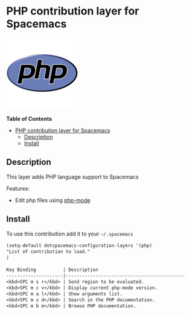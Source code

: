 # PHP contribution layer for Spacemacs

![logo](img/php.png)
<!-- markdown-toc start - Don't edit this section. Run M-x markdown-toc/generate-toc again -->
**Table of Contents**

- [PHP contribution layer for Spacemacs](#php-contribution-layer-for-spacemacs)
    - [Description](#description)
    - [Install](#install)

<!-- markdown-toc end -->

## Description
This layer adds PHP language support to Spacemacs

Features:
- Edit php files using [php-mode][]

## Install

To use this contribution add it to your `~/.spacemacs`

```elisp
(setq-default dotspacemacs-configuration-layers '(php)
"List of contribution to load."
)

Key Binding          | Description
---------------------|--------------------------------------------
<kbd>SPC m s r</kbd> | Send region to be evaluated.
<kbd>SPC m c v</kbd> | Display current php-mode version.
<kbd>SPC m a l</kbd> | Show arguments list.
<kbd>SPC m s d</kbd> | Search in the PHP documentation.
<kbd>SPC m b m</kbd> | Browse PHP documentation.
```
[php-mode]: https://github.com/ejmr/php-mode
